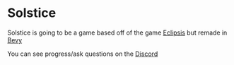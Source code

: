 # Solstice
Solstice is going to be a game based off of the game [Eclipsis](https://www.roblox.com/games/632574862/Eclipsis) but remade in [Bevy](https://bevyengine.org/)

You can see progress/ask questions on the [Discord](https://discord.gg/7ypZpEkWu7)

